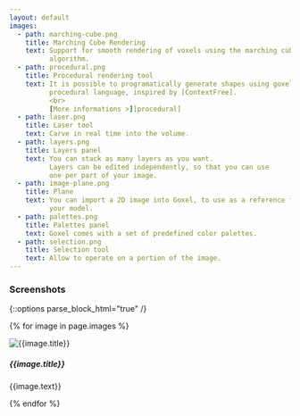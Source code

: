 ```yaml
---
layout: default
images:
  - path: marching-cube.png
    title: Marching Cube Rendering
    text: Support for smooth rendering of voxels using the marching cube
          algorithm.
  - path: procedural.png
    title: Procedural rendering tool
    text: It is possible to programatically generate shapes using goxel
          procedural language, inspired by [ContextFree].
          <br>
          [More informations >][procedural]
  - path: laser.png
    title: Laser tool
    text: Carve in real time into the volume.
  - path: layers.png
    title: Layers panel
    text: You can stack as many layers as you want.
          Layers can be edited independently, so that you can use
          one per part of your image.
  - path: image-plane.png
    title: Plane
    text: You can import a 2D image into Goxel, to use as a reference for
          your model.
  - path: palettes.png
    title: Palettes panel
    text: Goxel comes with a set of predefined color palettes.
  - path: selection.png
    title: Selection tool
    text: Allow to operate on a portion of the image.
---
```


### Screenshots

{::options parse_block_html="true" /}

{% for image in page.images %}
<div class="row card">
  <div class="col m6 s12">
   <img class="materialboxed responsive-img"
        src="{{site.baseurl}}/images/screenshots/{{ image.path }}"
        alt="{{image.title}}" >
  </div>
  <div class="col l3 m6 s12 card-content flow-text">
   <h5>{{image.title}}</h5>

   {{image.text}}

  </div>
</div>
{% endfor %}


[ContextFree]: https://www.contextfreeart.org/
[procedural]: https://blog.noctua-software.com/goxel-procedural.html
